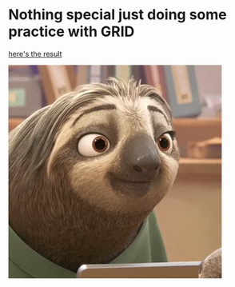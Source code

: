 # Nothing special just doing some practice with GRID 
<a href="">here's the result</a>  

<img src="images\3NtY188QaxDdC.webp">